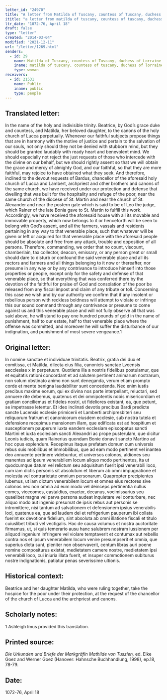 ```yaml
---
letter_id: "24970"
title: "A letter from Matilda of Tuscany, countess of Tuscany, duchess of Lorraine (1072-76, April 18)"
ititle: "a letter from matilda of tuscany, countess of tuscany, duchess of lorraine (1072-76, april 18)"
ltr_date: "1072-76, April 18"
draft: false
type: "letter"
created: "2014-03-04"
modified: "2021-12-11"
url: "/letter/1269.html"
senders:
  - id: 29
    name: Matilda of Tuscany, countess of Tuscany, duchess of Lorraine
    iname: matilda of tuscany, countess of tuscany, duchess of lorraine
    type: woman
receivers:
  - id: 21531
    name: Public
    iname: public
    type: people
---
```

<h2> Translated letter:</h2>In the name of the holy and indivisible trinity.  Beatrice, by God’s grace duke and countess, and Matilda, her beloved daughter, to the canons of the holy church of Lucca perpetually.  Whenever our faithful subjects propose things that are in harmony with the motive of justice and pertain to the salvation of our souls, not only should they not be denied with stubborn mind, but they should be granted laudably with ready heart and benevolent mind.  We should especially not reject the just requests of those who intercede with the divine on our behalf, but we should rightly assent so that we will obtain the grace and mercy of almighty God, and our faithful, so that they are more faithful, may rejoice to have obtained what they seek.  And therefore, inclined to the devout requests of Bardus, chancellor of the aforesaid holy church of Lucca and Lambert, archpriest and other brothers and canons of the same church, we have received under our protection and defense that dwelling that was built for the hospitality and refuge of the poor, near the same church of the diocese of St. Martin and near the church of St. Alexander and near the postern gate which is said to be of Leo the judge, which Rainer of the late Bonia gave to St. Martin to fulfill this work.  Accordingly, we have received the aforesaid house with all its movable and immovable property, which now belongs to it or henceforth will be seen to belong with God’s assent, and all the farmers, vassals and residents pertaining in any way to that venerable place, such that whatever will be given or left or acquired for that venerable place with the aforesaid people should be absolute and free from any attack, trouble and opposition of all persons.  Therefore, commanding, we order that no count, viscount, chamberlain, tax collector, deacon, emissary, or any person great or small should dare to disturb or confound the said venerable place and all its rectors and farmers and all things belonging to it now or thereafter, nor presume in any way or by any contrivance to introduce himself into those properties or people, except only for the safety and defense of that venerable place, so that everything that was conferred there by the devotion of the faithful for praise of God and consolation of the poor be released from any fiscal impost and claim of any tribute or toll.  Concerning this case we wish and by our authority we confirm that if any insolent or rebellious person with reckless boldness will attempt to violate or infringe this our sound command through any contrivance or presume to come against us and this venerable place and will not fully observe all that was said above, he will stand to pay one hundred pounds of gold in the name of punishment, half to our estate, half to that venerable place where the offense was committed, and moreover he will suffer the disturbance of our indignation, and punishment of most severe vengeance.1
<h2 class="mt-4"> Original letter:</h2>In nomine sanctae et individuae trinitatis. Beatrix, gratia dei dux et comitissa, et Matilda, dilecta eius filia, canonicis sanctae Lvcensis aecclesiae x in perpetuum. Quotiens illa a nostris fidelibus postulamur, que et equitatis rationi concordant et ad salutem pertinent animarum nostrarum, non solum obstinato animo non sunt deneganda, verum etiam prompto corde et mente benigna laudabiliter sunt concedenda. Nec enim iustis precibus maxime eorum, qui ex divina nos parte interpellant, reluctari, sed annuere rite debemus, quatenus et dei omnipotentis nobis misericordiam et gratiam conciliemus et fideles nostri, ut fideliores existant, ea, que petunt, se impetrasse letentur. Et ideo inclinati devotis precibus Bardi predicte sancte Lucensis ecclesie primicerii et Lamberti archipresbiteri seu reliquorum fratrum et canonicorum eiusdem ecclesie, sub nostra tutela et defensione recepimus mansionem illam, que edificata est ad hospitium et susceptionem pauperum iuxta eandem ecclesiam episcopatus sancti Martini et iuxta ecclesiam sancti Alexandri ac prope pusterulam, que dicitur Leonis iudicis, quam Rainerius quondam Bonie donavit sancto Martino ad hoc opus explendum. Recepimus itaque prefatam domum cum universis rebus suis mobilibus et immobilibus, que ad eam modo pertinent vel inantea deo annuente pertinere videbuntur, et universos colonos, aldiones seu manentes ad ipsum venerabilem locum aliquo modo pertinentes, ita ut quodcumque datum vel relictum seu adquisitum fuerit ipsi venerabili loco, cum iam dictis personis sit absolutum et liberum ab omni impugnatione et molestia vel contrarietate omnium personarum. Quapropter precipientes iubemus, ut iam dictum venerabilem locum et omnes eius rectores sive colonos nec non omnia ad eum modo vel deinceps pertinentia nullus comes, vicecomes, castaldius, exactor, decanus, vocimissarius seu quaelibet magna vel parva persona audeat inquietare vel conturbare, nec aliquo modo aut ingenio presumat de ipsis rebus aut personis se intromittere, nisi tantum ad salvationem et defensionem ipsius venerabilis loci, quatenus ea, que ad laudem dei et refrigerium pauperum ibi collata fuerint ex devotione fidelium, sint absoluta ab omni illatione fiscali et titulo cuiuslibet tributi vel vectigalis. Hac de causa volumus et nostra auctoritate firmamus, ut, si quis temerario ausu hanc salubrem nostram iussionem per aliquod ingenium infringere vel violare temptaverit et contumax aut rebellis contra nos et ipsum venerabilem locum venire presumpserit et omnia, que superius dicta sunt, pleniter non observaverit, centum libras auri poene nomine compositurus existat, medietatem camere nostre, medietatem ipsi venerabili loco, cui iniuria illata fuerit, et insuper commotionem subiturus nostre indignationis, patiatur penas severissime ultionis.
<h2 class="mt-4"> Historical context:</h2>Beatrice and her daughter Matilda, who were ruling together, take the hospice for the poor under their protection, at the request of the chancellor of the church of Lucca and the archpriest and canons.
<h2 class="mt-4"> Scholarly notes:</h2>1  Ashleigh Imus provided this translation.
<h2 class="mt-4"> Printed source:</h2><p><em>Die Urkunden und Briefe der Markgräfin Mathilde von Tuszien,</em> ed. Elke Goez and Werner Goez (Hanover: Hahnsche Buchhandlung, 1998), ep.18, 78-79.</p><h2 class="mt-4"> Date:</h2>1072-76, April 18